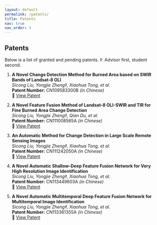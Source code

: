 ```yaml
---
layout: default
permalink: /patents/
title: Patents
nav: true
nav_order: 3
---
```


## Patents

Below is a list of granted and pending patents. ‡: Advisor first, student second.

1. **A Novel Change Detection Method for Burned Area based on SWIR Bands of Landsat-8 OLI**  
   *Sicong Liu, Yongjie Zheng‡, Xiaohua Tong, et al.*  
   **Patent Number:** CN109583300B *(in Chinese)*  
   📄 [View Patent](https://patents.google.com/patent/CN109583300B)

2. **A Novel Feature Fusion Method of Landsat-8 OLI-SWIR and TIR for Fine Burned Area Change Detection**  
   *Sicong Liu, Yongjie Zheng‡, Qian Du, et al.*  
   **Patent Number:** CN111008565A *(in Chinese)*  
   📄 [View Patent](https://patents.google.com/patent/CN111008565A)

3. **An Automatic Method for Change Detection in Large Scale Remote Sensing Images**  
   *Sicong Liu, Yongjie Zheng‡, Xiaohua Tong, et al.*  
   **Patent Number:** CN111242050A *(in Chinese)*  
   📄 [View Patent](https://patents.google.com/patent/CN111242050A)

4. **A Novel Automatic Shallow-Deep Feature Fusion Network for Very High Resolution Image Identification**  
   *Sicong Liu, Yongjie Zheng‡, Xiaohua Tong, et al.*  
   **Patent Number:** CN113449603A *(in Chinese)*  
   📄 [View Patent](https://patents.google.com/patent/CN113449603A)

5. **A Novel Automatic Multitemporal Deep Feature Fusion Network for Multitemporal Image Identification**  
   *Sicong Liu, Yongjie Zheng‡, Xiaohua Tong, et al.*  
   **Patent Number:** CN113361355A *(in Chinese)*  
   📄 [View Patent](https://patents.google.com/patent/CN113361355A)
